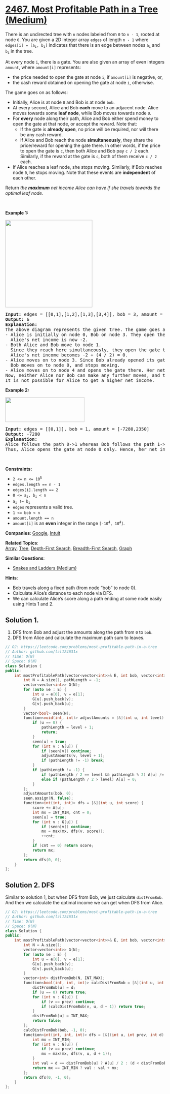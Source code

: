 # [2467. Most Profitable Path in a Tree (Medium)](https://leetcode.com/problems/most-profitable-path-in-a-tree)

<p>There is an undirected tree with <code>n</code> nodes labeled from <code>0</code> to <code>n - 1</code>, rooted at node <code>0</code>. You are given a 2D integer array <code>edges</code> of length <code>n - 1</code> where <code>edges[i] = [a<sub>i</sub>, b<sub>i</sub>]</code> indicates that there is an edge between nodes <code>a<sub>i</sub></code> and <code>b<sub>i</sub></code> in the tree.</p>

<p>At every node <code>i</code>, there is a gate. You are also given an array of even integers <code>amount</code>, where <code>amount[i]</code> represents:</p>

<ul>
	<li>the price needed to open the gate at node <code>i</code>, if <code>amount[i]</code> is negative, or,</li>
	<li>the cash reward obtained on opening the gate at node <code>i</code>, otherwise.</li>
</ul>

<p>The game goes on as follows:</p>

<ul>
	<li>Initially, Alice is at node <code>0</code> and Bob is at node <code>bob</code>.</li>
	<li>At every second, Alice and Bob <b>each</b> move to an adjacent node. Alice moves towards some <strong>leaf node</strong>, while Bob moves towards node <code>0</code>.</li>
	<li>For <strong>every</strong> node along their path, Alice and Bob either spend money to open the gate at that node, or accept the reward. Note that:
	<ul>
		<li>If the gate is <strong>already open</strong>, no price will be required, nor will there be any cash reward.</li>
		<li>If Alice and Bob reach the node <strong>simultaneously</strong>, they share the price/reward for opening the gate there. In other words, if the price to open the gate is <code>c</code>, then both Alice and Bob pay&nbsp;<code>c / 2</code> each. Similarly, if the reward at the gate is <code>c</code>, both of them receive <code>c / 2</code> each.</li>
	</ul>
	</li>
	<li>If Alice reaches a leaf node, she stops moving. Similarly, if Bob reaches node <code>0</code>, he stops moving. Note that these events are <strong>independent</strong> of each other.</li>
</ul>

<p>Return<em> the <strong>maximum</strong> net income Alice can have if she travels towards the optimal leaf node.</em></p>

<p>&nbsp;</p>
<p><strong class="example">Example 1:</strong></p>
<img alt="" src="https://assets.leetcode.com/uploads/2022/10/29/eg1.png" style="width: 275px; height: 275px;" />
<pre>
<strong>Input:</strong> edges = [[0,1],[1,2],[1,3],[3,4]], bob = 3, amount = [-2,4,2,-4,6]
<strong>Output:</strong> 6
<strong>Explanation:</strong> 
The above diagram represents the given tree. The game goes as follows:
- Alice is initially on node 0, Bob on node 3. They open the gates of their respective nodes.
  Alice&#39;s net income is now -2.
- Both Alice and Bob move to node 1. 
&nbsp; Since they reach here simultaneously, they open the gate together and share the reward.
&nbsp; Alice&#39;s net income becomes -2 + (4 / 2) = 0.
- Alice moves on to node 3. Since Bob already opened its gate, Alice&#39;s income remains unchanged.
&nbsp; Bob moves on to node 0, and stops moving.
- Alice moves on to node 4 and opens the gate there. Her net income becomes 0 + 6 = 6.
Now, neither Alice nor Bob can make any further moves, and the game ends.
It is not possible for Alice to get a higher net income.
</pre>

<p><strong class="example">Example 2:</strong></p>
<img alt="" src="https://assets.leetcode.com/uploads/2022/10/29/eg2.png" style="width: 250px; height: 78px;" />
<pre>
<strong>Input:</strong> edges = [[0,1]], bob = 1, amount = [-7280,2350]
<strong>Output:</strong> -7280
<strong>Explanation:</strong> 
Alice follows the path 0-&gt;1 whereas Bob follows the path 1-&gt;0.
Thus, Alice opens the gate at node 0 only. Hence, her net income is -7280. 
</pre>

<p>&nbsp;</p>
<p><strong>Constraints:</strong></p>

<ul>
	<li><code>2 &lt;= n &lt;= 10<sup>5</sup></code></li>
	<li><code>edges.length == n - 1</code></li>
	<li><code>edges[i].length == 2</code></li>
	<li><code>0 &lt;= a<sub>i</sub>, b<sub>i</sub> &lt; n</code></li>
	<li><code>a<sub>i</sub> != b<sub>i</sub></code></li>
	<li><code>edges</code> represents a valid tree.</li>
	<li><code>1 &lt;= bob &lt; n</code></li>
	<li><code>amount.length == n</code></li>
	<li><code>amount[i]</code> is an <strong>even</strong> integer in the range <code>[-10<sup>4</sup>, 10<sup>4</sup>]</code>.</li>
</ul>


**Companies**:
[Google](https://leetcode.com/company/google), [Intuit](https://leetcode.com/company/intuit)

**Related Topics**:  
[Array](https://leetcode.com/tag/array), [Tree](https://leetcode.com/tag/tree), [Depth-First Search](https://leetcode.com/tag/depth-first-search), [Breadth-First Search](https://leetcode.com/tag/breadth-first-search), [Graph](https://leetcode.com/tag/graph)

**Similar Questions**:
* [Snakes and Ladders (Medium)](https://leetcode.com/problems/snakes-and-ladders)

**Hints**:
* Bob travels along a fixed path (from node “bob” to node 0).
* Calculate Alice’s distance to each node via DFS.
* We can calculate Alice’s score along a path ending at some node easily using Hints 1 and 2.

## Solution 1.

1. DFS from Bob and adjust the amounts along the path from `0` to `bob`.
2. DFS from Alice and calculate the maximum path sum to leaves.

```cpp
// OJ: https://leetcode.com/problems/most-profitable-path-in-a-tree
// Author: github.com/lzl124631x
// Time: O(N)
// Space: O(N)
class Solution {
public:
    int mostProfitablePath(vector<vector<int>>& E, int bob, vector<int>& A) {
        int N = A.size(), pathLength = -1;
        vector<vector<int>> G(N);
        for (auto &e : E) {
            int u = e[0], v = e[1];
            G[u].push_back(v);
            G[v].push_back(u);
        }
        vector<bool> seen(N);
        function<void(int, int)> adjustAmounts = [&](int u, int level) {
            if (u == 0) {
                pathLength = level + 1;
                return;
            }
            seen[u] = true;
            for (int v : G[u]) {
                if (seen[v]) continue;
                adjustAmounts(v, level + 1);
                if (pathLength != -1) break;
            }
            if (pathLength != -1) {
                if (pathLength / 2 == level && pathLength % 2) A[u] /= 2;
                else if (pathLength / 2 > level) A[u] = 0;
            }
        };
        adjustAmounts(bob, 0);
        seen.assign(N, false);
        function<int(int, int)> dfs = [&](int u, int score) {
            score += A[u];
            int mx = INT_MIN, cnt = 0;
            seen[u] = true;
            for (int v : G[u]) {
                if (seen[v]) continue;
                mx = max(mx, dfs(v, score));
                ++cnt;
            }
            if (cnt == 0) return score;
            return mx;
        };
        return dfs(0, 0);
    }
};
```

## Solution 2. DFS

Similar to solution 1, but when DFS from Bob, we just calculate `distFromBob`. And then we calculate the optimal income we can get when DFS from Alice.

```cpp
// OJ: https://leetcode.com/problems/most-profitable-path-in-a-tree
// Author: github.com/lzl124631x
// Time: O(N)
// Space: O(N)
class Solution {
public:
    int mostProfitablePath(vector<vector<int>>& E, int bob, vector<int>& A) {
        int N = A.size();
        vector<vector<int>> G(N);
        for (auto &e : E) {
            int u = e[0], v = e[1];
            G[u].push_back(v);
            G[v].push_back(u);
        }
        vector<int> distFromBob(N, INT_MAX);
        function<bool(int, int, int)> calcDistFromBob = [&](int u, int prev, int d) {
            distFromBob[u] = d;
            if (u == 0) return true;
            for (int v : G[u]) {
                if (v == prev) continue;
                if (calcDistFromBob(v, u, d + 1)) return true;
            }
            distFromBob[u] = INT_MAX;
            return false;
        };
        calcDistFromBob(bob, -1, 0);
        function<int(int, int, int)> dfs = [&](int u, int prev, int d) {
            int mx = INT_MIN;
            for (int v : G[u]) {
                if (v == prev) continue;
                mx = max(mx, dfs(v, u, d + 1));
            }
            int val = d == distFromBob[u] ? A[u] / 2 : (d < distFromBob[u] ? A[u] : 0);
            return mx == INT_MIN ? val : val + mx; 
        };
        return dfs(0, -1, 0);
    }
};
```